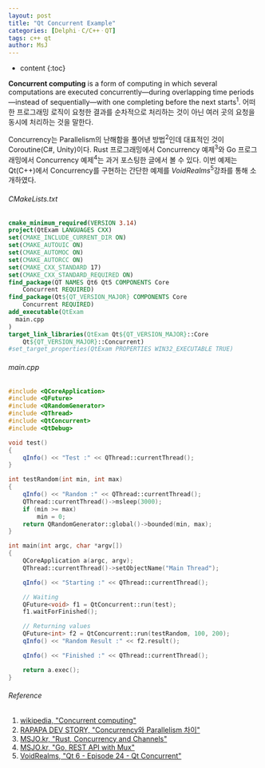 ```yaml
---
layout: post
title: "Qt Concurrent Example"
categories: [DelphiㆍC/C++ㆍQT]
tags: c++ qt
author: MsJ
---
```


* content
{:toc}

**Concurrent computing** is a form of computing in which several computations are executed concurrently—during overlapping time periods—instead of sequentially—with one completing before the next starts<sup>1</sup>. 어떠한 프로그래밍 로직이 요청한 결과를 순차적으로 처리하는 것이 아닌 여러 곳의 요청을 동시에 처리하는 것을 말한다.

Concurrency는 Parallelism의 난해함을 풀어낸 방법<sup>2</sup>인데 대표적인 것이 Coroutine(C#, Unity)이다. Rust 프로그래밍에서 Concurrency 예제<sup>3</sup>와 Go 프로그래밍에서 Concurrency 예제<sup>4</sup>는 과거 포스팅한 글에서 볼 수 있다. 이번 예제는 Qt(C\+\+)에서 Concurrency를 구현하는 간단한 예제를 *VoidRealms*<sup>5</sup>강좌를 통해 소개하였다.

###### CMakeLists.txt

```cmake
cmake_minimum_required(VERSION 3.14)
project(QtExam LANGUAGES CXX)
set(CMAKE_INCLUDE_CURRENT_DIR ON)
set(CMAKE_AUTOUIC ON)
set(CMAKE_AUTOMOC ON)
set(CMAKE_AUTORCC ON)
set(CMAKE_CXX_STANDARD 17)
set(CMAKE_CXX_STANDARD_REQUIRED ON)
find_package(QT NAMES Qt6 Qt5 COMPONENTS Core
    Concurrent REQUIRED)
find_package(Qt${QT_VERSION_MAJOR} COMPONENTS Core
    Concurrent REQUIRED)
add_executable(QtExam
  main.cpp
)
target_link_libraries(QtExam Qt${QT_VERSION_MAJOR}::Core
    Qt${QT_VERSION_MAJOR}::Concurrent)
#set_target_properties(QtExam PROPERTIES WIN32_EXECUTABLE TRUE)
```





###### main.cpp

```cpp
#include <QCoreApplication>
#include <QFuture>
#include <QRandomGenerator>
#include <QThread>
#include <QtConcurrent>
#include <QtDebug>

void test()
{
    qInfo() << "Test :" << QThread::currentThread();
}

int testRandom(int min, int max)
{
    qInfo() << "Random :" << QThread::currentThread();
    QThread::currentThread()->msleep(3000);
    if (min >= max)
        min = 0;
    return QRandomGenerator::global()->bounded(min, max);
}

int main(int argc, char *argv[])
{
    QCoreApplication a(argc, argv);
    QThread::currentThread()->setObjectName("Main Thread");

    qInfo() << "Starting :" << QThread::currentThread();

    // Waiting
    QFuture<void> f1 = QtConcurrent::run(test);
    f1.waitForFinished();

    // Returning values
    QFuture<int> f2 = QtConcurrent::run(testRandom, 100, 200);
    qInfo() << "Random Result :" << f2.result();

    qInfo() << "Finished :" << QThread::currentThread();

    return a.exec();
}
```

###### Reference

1. [wikipedia, "Concurrent computing"](https://en.wikipedia.org/wiki/Concurrent_computing)
2. [RAPAPA DEV STORY, "Concurrency와 Parallelism 차이"](http://rapapa.net/?p=2704)
3. [MSJO.kr, "Rust, Concurrency and Channels"](https://msjo.kr/2020/12/02/1/)
4. [MSJO.kr, "Go, REST API with Mux"](https://msjo.kr/2020/10/01/1/)
5. [VoidRealms, "Qt 6 - Episode 24 - Qt Concurrent"](https://www.youtube.com/watch?v=QcL8Sob5shk)
